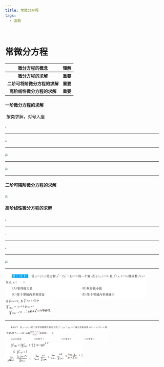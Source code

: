 ```yaml
---
title: 常微分方程
tags:
  - 高数

---
```




# 常微分方程



|        微分方程的概念        | 理解     |
| :--------------------------: | -------- |
|      **微分方程的求解**      | **重要** |
| **二阶可将阶微分方程的求解** | **重要** |
|  **高阶线性微分方程的求解**  | **重要** |



#### 一阶微分方程的求解

​	按类求解，对号入座

<img src="C:\Users\31200\Desktop\assets\image\2020-06-29-0.jpg" style="zoom:25%;" />

------

<img src="C:\Users\31200\Desktop\assets\image\2020-06-29-1.jpg" style="zoom:35%;" />

------

<img src="C:\Users\31200\Desktop\assets\image\2020-06-29-2.jpg" style="zoom:50%;" />

------

<img src="C:\Users\31200\Desktop\assets\image\2020-06-29-3.jpg" style="zoom:50%;" />

------

#### 二阶可降阶微分方程的求解

<img src="C:\Users\31200\Desktop\assets\image\2020-06-29-4.jpg" style="zoom:50%;" />

#### 高阶线性微分方程的求解

<img src="C:\Users\31200\Desktop\assets\image\2020-06-29-5.jpg" style="zoom:25%;" />

------

<img src="C:\Users\31200\Desktop\assets\image\2020-06-29-6.jpg" style="zoom:15%;" />

------

<img src="C:\Users\31200\Desktop\assets\image\2020-06-29-7.jpg" style="zoom:25%;" />

------

<img src="C:\Users\31200\Desktop\assets\image\2020-06-29-8.jpg" style="zoom:50%;" />

------

<img src="assets/image/2020-06-29-9.jpg" style="zoom:45%;" />

<img src="assets/image/2020-06-29-10.jpg" style="zoom:15%;" />

------

<img src="assets/image/2020-06-29-11.jpg" style="zoom:33%;" />

<img src="assets/image/2020-06-29-12.jpg" style="zoom:25%;" />